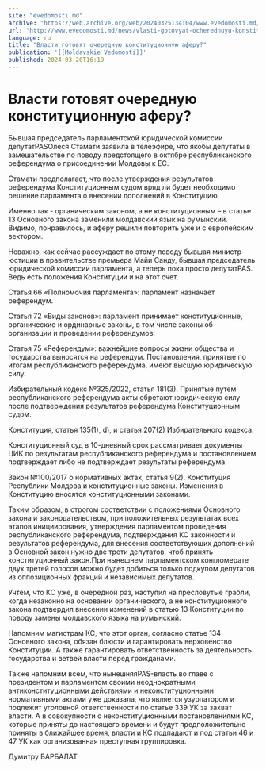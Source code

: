 ```yaml
---
site: "evedomosti.md"
archive: "https://web.archive.org/web/20240325134104/www.evedomosti.md/news/vlasti-gotovyat-ocherednuyu-konstitucionnuyu-aferu"
url: "http://www.evedomosti.md/news/vlasti-gotovyat-ocherednuyu-konstitucionnuyu-aferu"
language: ru
title: "Власти готовят очередную конституционную аферу?"
publication: '[[Moldavskie Vedomosti]]'
published: 2024-03-20T16:19
---
```


# Власти готовят очередную конституционную аферу?

Бывшая председатель парламентской юридической комиссии депутатPASОлеся Стамати заявила в телеэфире, что якобы депутаты в замешательстве по поводу предстоящего в октябре республиканского референдума о присоединении Молдовы к ЕС.

Стамати предполагает, что после утверждения результатов референдума Конституционным судом вряд ли будет необходимо решение парламента о внесении дополнений в Конституцию.

Именно так - органическим законом, а не конституционным – в статье 13 Основного закона заменили молдавский язык на румынский. Видимо, понравилось, и аферу решили повторить уже и с европейским вектором.

Неважно, как сейчас рассуждает по этому поводу бывшая министр юстиции в правительстве премьера Майи Санду, бывшая председатель юридической комиссии парламента, а теперь пока просто депутатPAS. Ведь есть положения Конституции и на этот счет.

Статья 66 «Полномочия парламента»: парламент назначает референдум.

Статья 72 «Виды законов»: парламент принимает конституционные, органические и ординарные законы, в том числе законы об организации и проведении референдумов.

Статья 75 «Референдум»: важнейшие вопросы жизни общества и государства выносятся на референдум. Постановления, принятые по итогам республиканского референдума, имеют высшую юридическую силу.

Избирательный кодекс №325/2022, статья 181(3). Принятые путем республиканского референдума акты обретают юридическую силу после подтверждения результатов референдума Конституционным судом.

Конституция, статья 135(1), d), и статья 207(2) Избирательного кодекса.

Конституционный суд в 10-дневный срок рассматривает документы ЦИК по результатам республиканского референдума и постановлением подтверждает либо не подтверждает результаты референдума.

Закон №100/2017 о нормативных актах, статья 9(2). Конституция Республики Молдова и конституционные законы. Изменения в Конституцию вносятся конституционными законами.

Таким образом, в строгом соответствии с положениями Основного закона и законодательством, при положительных результатах всех этапов инициирования, утверждения парламентом проведения республиканского референдума, подтверждения КС законности и результатов референдума, для внесения соответствующих дополнений в Основной закон нужно две трети депутатов, чтоб принять конституционный закон.При нынешнем парламентском конгломерате двух третей голосов можно будет добиться только подкупом депутатов из оппозиционных фракций и независимых депутатов.

Учтем, что КС уже, в очередной раз, наступил на пресловутые грабли, когда незаконно на основании органического, а не конституционного закона подтвердил внесении изменений в статью 13 Конституции по поводу замены молдавского языка на румынский.

Напомним магистрам КС, что этот орган, согласно статье 134 Основного закона, обязан блюсти и гарантировать верховенство Конституции. А также гарантировать ответственность за деятельность государства и ветвей власти перед гражданами.

Также напомним всем, что нынешняяPAS-власть во главе с президентом и парламентом своими неоднократными антиконституционными действиями и неконституционными нормативными актами уже доказала, что является узурпатором и подлежит уголовной ответственности по статье 339 УК за захват власти. А в совокупности с неконституционными постановлениями КС, которые приняты до настоящего времени и будут предположительно приняты в ближайшее время, власти и КС подпадают и под статьи 46 и 47 УК как организованная преступная группировка.

Думитру БАРБАЛАТ